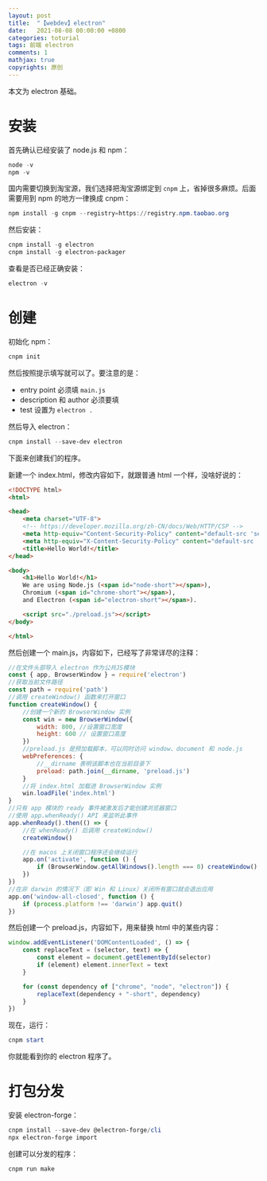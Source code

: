 ```yaml
---
layout: post
title:  "【webdev】electron"
date:   2021-08-08 00:00:00 +0800
categories: toturial
tags: 前端 electron
comments: 1
mathjax: true
copyrights: 原创
---
```


本文为 electron 基础。

# 安装

首先确认已经安装了 node.js 和 npm：

```powershell
node -v
npm -v
```

国内需要切换到淘宝源，我们选择把淘宝源绑定到 `cnpm` 上，省掉很多麻烦。后面需要用到 npm 的地方一律换成 cnpm：

```powershell
npm install -g cnpm --registry=https://registry.npm.taobao.org
```

然后安装：

```powershell
cnpm install -g electron
cnpm install -g electron-packager
```

查看是否已经正确安装：

```powershell
electron -v
```

# 创建

初始化 npm：

```powershell
cnpm init
```

然后按照提示填写就可以了。要注意的是：

- entry point 必须填 `main.js`
- description 和 author 必须要填
- test 设置为 `electron .`

然后导入 electron：

```powershell
cnpm install --save-dev electron
```

下面来创建我们的程序。

新建一个 index.html，修改内容如下，就跟普通 html 一个样，没啥好说的：

```html
<!DOCTYPE html>
<html>

<head>
    <meta charset="UTF-8">
    <!-- https://developer.mozilla.org/zh-CN/docs/Web/HTTP/CSP -->
    <meta http-equiv="Content-Security-Policy" content="default-src 'self'; script-src 'self'">
    <meta http-equiv="X-Content-Security-Policy" content="default-src 'self'; script-src 'self'">
    <title>Hello World!</title>
</head>

<body>
    <h1>Hello World!</h1>
    We are using Node.js (<span id="node-short"></span>),
    Chromium (<span id="chrome-short"></span>),
    and Electron (<span id="electron-short"></span>).

    <script src="./preload.js"></script>
</body>

</html>
```

然后创建一个 main.js，内容如下，已经写了非常详尽的注释：

```javascript
//在文件头部导入 electron 作为公共JS模块
const { app, BrowserWindow } = require('electron')
//获取当前文件路径
const path = require('path')
//调用 createWindow() 函数来打开窗口
function createWindow() {
    //创建一个新的 BrowserWindow 实例
    const win = new BrowserWindow({
        width: 800, //设置窗口宽度
        height: 600 // 设置窗口高度
    })
    //preload.js 是预加载脚本，可以同时访问 window、document 和 node.js
    webPreferences: {
        //__dirname 表明该脚本也在当前目录下
        preload: path.join(__dirname, 'preload.js')
    }
    //将 index.html 加载进 BrowserWindow 实例
    win.loadFile('index.html')
}
//只有 app 模块的 ready 事件被激发后才能创建浏览器窗口
//使用 app.whenReady() API 来监听此事件
app.whenReady().then(() => {
    //在 whenReady() 后调用 createWindow()
    createWindow()

    //在 macos 上关闭窗口程序还会继续运行
    app.on('activate', function () {
        if (BrowserWindow.getAllWindows().length === 0) createWindow()
    })
})
//在非 darwin 的情况下（即 Win 和 Linux）关闭所有窗口就会退出应用
app.on('window-all-closed', function () {
    if (process.platform !== 'darwin') app.quit()
})
```

然后创建一个 preload.js，内容如下，用来替换 html 中的某些内容：

```javascript
window.addEventListener('DOMContentLoaded', () => {
    const replaceText = (selector, text) => {
        const element = document.getElementById(selector)
        if (element) element.innerText = text
    }

    for (const dependency of ["chrome", "node", "electron"]) {
        replaceText(dependency + "-short", dependency)
    }
})
```

现在，运行：

```powershell
cnpm start
```

你就能看到你的 electron 程序了。

# 打包分发

安装 electron-forge：

```powershell
cnpm install --save-dev @electron-forge/cli
npx electron-forge import
```

创建可以分发的程序：

```powershell
cnpm run make
```

